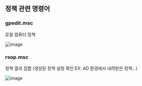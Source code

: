 ## 정책 관련 명령어

### gpedit.msc

로컬 컴퓨터 정책

![image](https://user-images.githubusercontent.com/38831314/123563768-65351580-d7f1-11eb-8346-f5e58dcded23.png)


### rsop.msc

정책 결과 집합 (생성된 정책 설정 확인 EX: AD 환경에서 내려받은 정책...)

![image](https://user-images.githubusercontent.com/38831314/123563786-8ac21f00-d7f1-11eb-8f96-067cc8b03038.png)
